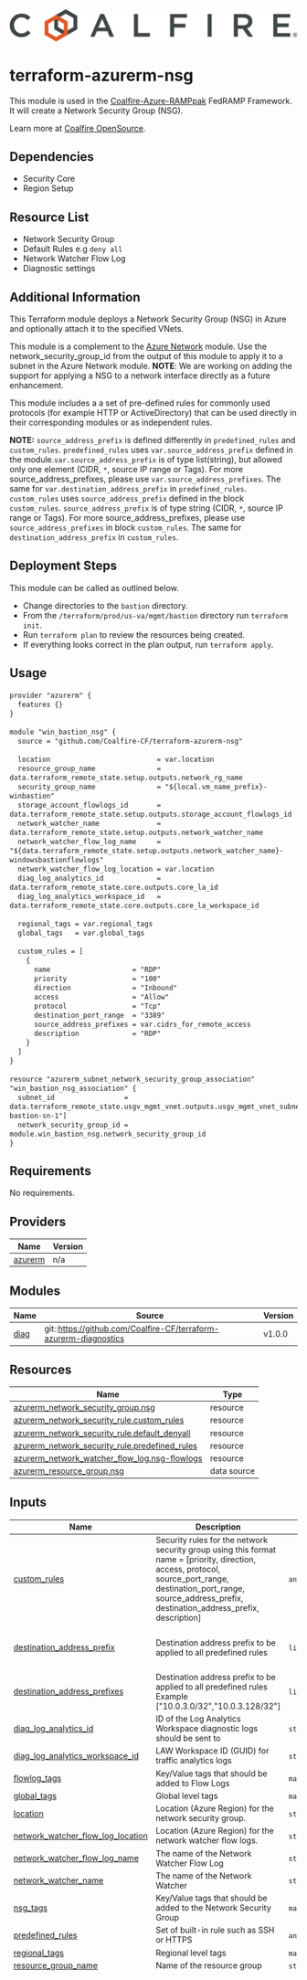 ![Coalfire](coalfire_logo.png)

# terraform-azurerm-nsg

This module is used in the [Coalfire-Azure-RAMPpak](https://github.com/Coalfire-CF/Coalfire-Azure-RAMPpak) FedRAMP Framework. It will create a Network Security Group (NSG).

Learn more at [Coalfire OpenSource](https://coalfire.com/opensource).

## Dependencies

- Security Core
- Region Setup

## Resource List

- Network Security Group
- Default Rules e.g `deny all`
- Network Watcher Flow Log
- Diagnostic settings

## Additional Information

This Terraform module deploys a Network Security Group (NSG) in Azure and optionally attach it to the specified VNets.

This module is a complement to the [Azure Network](https://registry.terraform.io/modules/Azure/network/azurerm) module. Use the network_security_group_id from the output of this module to apply it to a subnet in the Azure Network module.
**NOTE**: We are working on adding the support for applying a NSG to a network interface directly as a future enhancement.

This module includes a a set of pre-defined rules for commonly used protocols (for example HTTP or ActiveDirectory) that can be used directly in their corresponding modules or as independent rules.

**NOTE:** `source_address_prefix` is defined differently in `predefined_rules` and `custom_rules`.
`predefined_rules` uses `var.source_address_prefix` defined in the module.`var.source_address_prefix` is of type list(string), but allowed only one element (CIDR, `*`, source IP range or Tags). For more source_address_prefixes, please use `var.source_address_prefixes`. The same for `var.destination_address_prefix` in `predefined_rules`.
`custom_rules` uses `source_address_prefix` defined in the block `custom_rules`. `source_address_prefix` is of type string (CIDR, `*`, source IP range or Tags). For more source_address_prefixes, please use `source_address_prefixes` in block `custom_rules`. The same for `destination_address_prefix` in `custom_rules`.

## Deployment Steps

This module can be called as outlined below.

- Change directories to the `bastion` directory.
- From the `/terraform/prod/us-va/mgmt/bastion` directory run `terraform init`.
- Run `terraform plan` to review the resources being created.
- If everything looks correct in the plan output, run `terraform apply`.

## Usage

```hcl
provider "azurerm" {
  features {}
}

module "win_bastion_nsg" {
  source = "github.com/Coalfire-CF/terraform-azurerm-nsg"

  location                          = var.location
  resource_group_name               = data.terraform_remote_state.setup.outputs.network_rg_name
  security_group_name               = "${local.vm_name_prefix}-winbastion"
  storage_account_flowlogs_id       = data.terraform_remote_state.setup.outputs.storage_account_flowlogs_id
  network_watcher_name              = data.terraform_remote_state.setup.outputs.network_watcher_name
  network_watcher_flow_log_name     = "${data.terraform_remote_state.setup.outputs.network_watcher_name}-windowsbastionflowlogs"
  network_watcher_flow_log_location = var.location
  diag_log_analytics_id             = data.terraform_remote_state.core.outputs.core_la_id
  diag_log_analytics_workspace_id   = data.terraform_remote_state.core.outputs.core_la_workspace_id

  regional_tags = var.regional_tags
  global_tags   = var.global_tags

  custom_rules = [
    {
      name                    = "RDP"
      priority                = "100"
      direction               = "Inbound"
      access                  = "Allow"
      protocol                = "Tcp"
      destination_port_range  = "3389"
      source_address_prefixes = var.cidrs_for_remote_access
      description             = "RDP"
    }
  ]
}

resource "azurerm_subnet_network_security_group_association" "win_bastion_nsg_association" {
  subnet_id                 = data.terraform_remote_state.usgv_mgmt_vnet.outputs.usgv_mgmt_vnet_subnet_ids["${local.resource_prefix}-bastion-sn-1"]
  network_security_group_id = module.win_bastion_nsg.network_security_group_id
}

```

<!-- BEGIN_TF_DOCS -->
## Requirements

No requirements.

## Providers

| Name | Version |
|------|---------|
| <a name="provider_azurerm"></a> [azurerm](#provider\_azurerm) | n/a |

## Modules

| Name | Source | Version |
|------|--------|---------|
| <a name="module_diag"></a> [diag](#module\_diag) | git::https://github.com/Coalfire-CF/terraform-azurerm-diagnostics | v1.0.0 |

## Resources

| Name | Type |
|------|------|
| [azurerm_network_security_group.nsg](https://registry.terraform.io/providers/hashicorp/azurerm/latest/docs/resources/network_security_group) | resource |
| [azurerm_network_security_rule.custom_rules](https://registry.terraform.io/providers/hashicorp/azurerm/latest/docs/resources/network_security_rule) | resource |
| [azurerm_network_security_rule.default_denyall](https://registry.terraform.io/providers/hashicorp/azurerm/latest/docs/resources/network_security_rule) | resource |
| [azurerm_network_security_rule.predefined_rules](https://registry.terraform.io/providers/hashicorp/azurerm/latest/docs/resources/network_security_rule) | resource |
| [azurerm_network_watcher_flow_log.nsg-flowlogs](https://registry.terraform.io/providers/hashicorp/azurerm/latest/docs/resources/network_watcher_flow_log) | resource |
| [azurerm_resource_group.nsg](https://registry.terraform.io/providers/hashicorp/azurerm/latest/docs/data-sources/resource_group) | data source |

## Inputs

| Name | Description | Type | Default | Required |
|------|-------------|------|---------|:--------:|
| <a name="input_custom_rules"></a> [custom\_rules](#input\_custom\_rules) | Security rules for the network security group using this format name = [priority, direction, access, protocol, source\_port\_range, destination\_port\_range, source\_address\_prefix, destination\_address\_prefix, description] | `any` | `[]` | no |
| <a name="input_destination_address_prefix"></a> [destination\_address\_prefix](#input\_destination\_address\_prefix) | Destination address prefix to be applied to all predefined rules | `list(string)` | <pre>[<br/>  "*"<br/>]</pre> | no |
| <a name="input_destination_address_prefixes"></a> [destination\_address\_prefixes](#input\_destination\_address\_prefixes) | Destination address prefix to be applied to all predefined rules Example ["10.0.3.0/32","10.0.3.128/32"] | `list(string)` | `null` | no |
| <a name="input_diag_log_analytics_id"></a> [diag\_log\_analytics\_id](#input\_diag\_log\_analytics\_id) | ID of the Log Analytics Workspace diagnostic logs should be sent to | `string` | n/a | yes |
| <a name="input_diag_log_analytics_workspace_id"></a> [diag\_log\_analytics\_workspace\_id](#input\_diag\_log\_analytics\_workspace\_id) | LAW Workspace ID (GUID) for traffic analytics logs | `string` | n/a | yes |
| <a name="input_flowlog_tags"></a> [flowlog\_tags](#input\_flowlog\_tags) | Key/Value tags that should be added to Flow Logs | `map(string)` | `{}` | no |
| <a name="input_global_tags"></a> [global\_tags](#input\_global\_tags) | Global level tags | `map(string)` | n/a | yes |
| <a name="input_location"></a> [location](#input\_location) | Location (Azure Region) for the network security group. | `string` | `""` | no |
| <a name="input_network_watcher_flow_log_location"></a> [network\_watcher\_flow\_log\_location](#input\_network\_watcher\_flow\_log\_location) | Location (Azure Region) for the network watcher flow logs. | `string` | `"usgovvirginia"` | no |
| <a name="input_network_watcher_flow_log_name"></a> [network\_watcher\_flow\_log\_name](#input\_network\_watcher\_flow\_log\_name) | The name of the Network Watcher Flow Log | `string` | n/a | yes |
| <a name="input_network_watcher_name"></a> [network\_watcher\_name](#input\_network\_watcher\_name) | The name of the Network Watcher | `string` | n/a | yes |
| <a name="input_nsg_tags"></a> [nsg\_tags](#input\_nsg\_tags) | Key/Value tags that should be added to the Network Security Group | `map(string)` | `{}` | no |
| <a name="input_predefined_rules"></a> [predefined\_rules](#input\_predefined\_rules) | Set of built-in rule such as SSH or HTTPS | `any` | `[]` | no |
| <a name="input_regional_tags"></a> [regional\_tags](#input\_regional\_tags) | Regional level tags | `map(string)` | n/a | yes |
| <a name="input_resource_group_name"></a> [resource\_group\_name](#input\_resource\_group\_name) | Name of the resource group | `string` | n/a | yes |
| <a name="input_rules"></a> [rules](#input\_rules) | Standard set of predefined rules | `map(any)` | <pre>{<br/>  "ActiveDirectory-AllowADDSWebServices": [<br/>    "Inbound",<br/>    "Allow",<br/>    "TCP",<br/>    "*",<br/>    "9389",<br/>    "AllowADDSWebServices"<br/>  ],<br/>  "ActiveDirectory-AllowADGCReplication": [<br/>    "Inbound",<br/>    "Allow",<br/>    "TCP",<br/>    "*",<br/>    "3268",<br/>    "AllowADGCReplication"<br/>  ],<br/>  "ActiveDirectory-AllowADGCReplicationSSL": [<br/>    "Inbound",<br/>    "Allow",<br/>    "TCP",<br/>    "*",<br/>    "3269",<br/>    "AllowADGCReplicationSSL"<br/>  ],<br/>  "ActiveDirectory-AllowADReplication": [<br/>    "Inbound",<br/>    "Allow",<br/>    "*",<br/>    "*",<br/>    "389",<br/>    "AllowADReplication"<br/>  ],<br/>  "ActiveDirectory-AllowADReplicationSSL": [<br/>    "Inbound",<br/>    "Allow",<br/>    "*",<br/>    "*",<br/>    "636",<br/>    "AllowADReplicationSSL"<br/>  ],<br/>  "ActiveDirectory-AllowADReplicationTrust": [<br/>    "Inbound",<br/>    "Allow",<br/>    "*",<br/>    "*",<br/>    "445",<br/>    "AllowADReplicationTrust"<br/>  ],<br/>  "ActiveDirectory-AllowDFSGroupPolicy": [<br/>    "Inbound",<br/>    "Allow",<br/>    "UDP",<br/>    "*",<br/>    "138",<br/>    "AllowDFSGroupPolicy"<br/>  ],<br/>  "ActiveDirectory-AllowDNS": [<br/>    "Inbound",<br/>    "Allow",<br/>    "*",<br/>    "*",<br/>    "53",<br/>    "AllowDNS"<br/>  ],<br/>  "ActiveDirectory-AllowFileReplication": [<br/>    "Inbound",<br/>    "Allow",<br/>    "TCP",<br/>    "*",<br/>    "5722",<br/>    "AllowFileReplication"<br/>  ],<br/>  "ActiveDirectory-AllowKerberosAuthentication": [<br/>    "Inbound",<br/>    "Allow",<br/>    "*",<br/>    "*",<br/>    "88",<br/>    "AllowKerberosAuthentication"<br/>  ],<br/>  "ActiveDirectory-AllowNETBIOSAuthentication": [<br/>    "Inbound",<br/>    "Allow",<br/>    "UDP",<br/>    "*",<br/>    "137",<br/>    "AllowNETBIOSAuthentication"<br/>  ],<br/>  "ActiveDirectory-AllowNETBIOSReplication": [<br/>    "Inbound",<br/>    "Allow",<br/>    "TCP",<br/>    "*",<br/>    "139",<br/>    "AllowNETBIOSReplication"<br/>  ],<br/>  "ActiveDirectory-AllowPasswordChangeKerberes": [<br/>    "Inbound",<br/>    "Allow",<br/>    "*",<br/>    "*",<br/>    "464",<br/>    "AllowPasswordChangeKerberes"<br/>  ],<br/>  "ActiveDirectory-AllowRPCReplication": [<br/>    "Inbound",<br/>    "Allow",<br/>    "TCP",<br/>    "*",<br/>    "135",<br/>    "AllowRPCReplication"<br/>  ],<br/>  "ActiveDirectory-AllowSMTPReplication": [<br/>    "Inbound",<br/>    "Allow",<br/>    "TCP",<br/>    "*",<br/>    "25",<br/>    "AllowSMTPReplication"<br/>  ],<br/>  "ActiveDirectory-AllowWindowsTime": [<br/>    "Inbound",<br/>    "Allow",<br/>    "UDP",<br/>    "*",<br/>    "123",<br/>    "AllowWindowsTime"<br/>  ],<br/>  "Cassandra": [<br/>    "Inbound",<br/>    "Allow",<br/>    "TCP",<br/>    "*",<br/>    "9042",<br/>    "Cassandra"<br/>  ],<br/>  "Cassandra-JMX": [<br/>    "Inbound",<br/>    "Allow",<br/>    "TCP",<br/>    "*",<br/>    "7199",<br/>    "Cassandra-JMX"<br/>  ],<br/>  "Cassandra-Thrift": [<br/>    "Inbound",<br/>    "Allow",<br/>    "TCP",<br/>    "*",<br/>    "9160",<br/>    "Cassandra-Thrift"<br/>  ],<br/>  "CouchDB": [<br/>    "Inbound",<br/>    "Allow",<br/>    "TCP",<br/>    "*",<br/>    "5984",<br/>    "CouchDB"<br/>  ],<br/>  "CouchDB-HTTPS": [<br/>    "Inbound",<br/>    "Allow",<br/>    "TCP",<br/>    "*",<br/>    "6984",<br/>    "CouchDB-HTTPS"<br/>  ],<br/>  "DNS-TCP": [<br/>    "Inbound",<br/>    "Allow",<br/>    "TCP",<br/>    "*",<br/>    "53",<br/>    "DNS-TCP"<br/>  ],<br/>  "DNS-UDP": [<br/>    "Inbound",<br/>    "Allow",<br/>    "UDP",<br/>    "*",<br/>    "53",<br/>    "DNS-UDP"<br/>  ],<br/>  "DynamicPorts": [<br/>    "Inbound",<br/>    "Allow",<br/>    "TCP",<br/>    "*",<br/>    "49152-65535",<br/>    "DynamicPorts"<br/>  ],<br/>  "ElasticSearch": [<br/>    "Inbound",<br/>    "Allow",<br/>    "TCP",<br/>    "*",<br/>    "9200-9300",<br/>    "ElasticSearch"<br/>  ],<br/>  "FTP": [<br/>    "Inbound",<br/>    "Allow",<br/>    "TCP",<br/>    "*",<br/>    "21",<br/>    "FTP"<br/>  ],<br/>  "HTTP": [<br/>    "Inbound",<br/>    "Allow",<br/>    "TCP",<br/>    "*",<br/>    "80",<br/>    "HTTP"<br/>  ],<br/>  "HTTPS": [<br/>    "Inbound",<br/>    "Allow",<br/>    "TCP",<br/>    "*",<br/>    "443",<br/>    "HTTPS"<br/>  ],<br/>  "IMAP": [<br/>    "Inbound",<br/>    "Allow",<br/>    "TCP",<br/>    "*",<br/>    "143",<br/>    "IMAP"<br/>  ],<br/>  "IMAPS": [<br/>    "Inbound",<br/>    "Allow",<br/>    "TCP",<br/>    "*",<br/>    "993",<br/>    "IMAPS"<br/>  ],<br/>  "Kestrel": [<br/>    "Inbound",<br/>    "Allow",<br/>    "TCP",<br/>    "*",<br/>    "22133",<br/>    "Kestrel"<br/>  ],<br/>  "LDAP": [<br/>    "Inbound",<br/>    "Allow",<br/>    "TCP",<br/>    "*",<br/>    "389",<br/>    "LDAP"<br/>  ],<br/>  "MSSQL": [<br/>    "Inbound",<br/>    "Allow",<br/>    "TCP",<br/>    "*",<br/>    "1433",<br/>    "MSSQL"<br/>  ],<br/>  "Memcached": [<br/>    "Inbound",<br/>    "Allow",<br/>    "TCP",<br/>    "*",<br/>    "11211",<br/>    "Memcached"<br/>  ],<br/>  "MongoDB": [<br/>    "Inbound",<br/>    "Allow",<br/>    "TCP",<br/>    "*",<br/>    "27017",<br/>    "MongoDB"<br/>  ],<br/>  "MySQL": [<br/>    "Inbound",<br/>    "Allow",<br/>    "TCP",<br/>    "*",<br/>    "3306",<br/>    "MySQL"<br/>  ],<br/>  "Neo4J": [<br/>    "Inbound",<br/>    "Allow",<br/>    "TCP",<br/>    "*",<br/>    "7474",<br/>    "Neo4J"<br/>  ],<br/>  "POP3": [<br/>    "Inbound",<br/>    "Allow",<br/>    "TCP",<br/>    "*",<br/>    "110",<br/>    "POP3"<br/>  ],<br/>  "POP3S": [<br/>    "Inbound",<br/>    "Allow",<br/>    "TCP",<br/>    "*",<br/>    "995",<br/>    "POP3S"<br/>  ],<br/>  "PostgreSQL": [<br/>    "Inbound",<br/>    "Allow",<br/>    "TCP",<br/>    "*",<br/>    "5432",<br/>    "PostgreSQL"<br/>  ],<br/>  "RDP": [<br/>    "Inbound",<br/>    "Allow",<br/>    "TCP",<br/>    "*",<br/>    "3389",<br/>    "RDP"<br/>  ],<br/>  "RabbitMQ": [<br/>    "Inbound",<br/>    "Allow",<br/>    "TCP",<br/>    "*",<br/>    "5672",<br/>    "RabbitMQ"<br/>  ],<br/>  "Redis": [<br/>    "Inbound",<br/>    "Allow",<br/>    "TCP",<br/>    "*",<br/>    "6379",<br/>    "Redis"<br/>  ],<br/>  "Riak": [<br/>    "Inbound",<br/>    "Allow",<br/>    "TCP",<br/>    "*",<br/>    "8093",<br/>    "Riak"<br/>  ],<br/>  "Riak-JMX": [<br/>    "Inbound",<br/>    "Allow",<br/>    "TCP",<br/>    "*",<br/>    "8985",<br/>    "Riak-JMX"<br/>  ],<br/>  "SMTP": [<br/>    "Inbound",<br/>    "Allow",<br/>    "TCP",<br/>    "*",<br/>    "25",<br/>    "SMTP"<br/>  ],<br/>  "SMTPS": [<br/>    "Inbound",<br/>    "Allow",<br/>    "TCP",<br/>    "*",<br/>    "465",<br/>    "SMTPS"<br/>  ],<br/>  "SSH": [<br/>    "Inbound",<br/>    "Allow",<br/>    "TCP",<br/>    "*",<br/>    "22",<br/>    "SSH"<br/>  ],<br/>  "SSHfromBurp": [<br/>    "Inbound",<br/>    "Allow",<br/>    "TCP",<br/>    "*",<br/>    "22",<br/>    "SSHfromBurp"<br/>  ],<br/>  "TowerLinux": [<br/>    "Inbound",<br/>    "Allow",<br/>    "TCP",<br/>    "*",<br/>    "22",<br/>    "TowerLinux"<br/>  ],<br/>  "TowerWindows": [<br/>    "Inbound",<br/>    "Allow",<br/>    "TCP",<br/>    "*",<br/>    "5985-5986",<br/>    "TowerWindows"<br/>  ],<br/>  "WMIfromBurp": [<br/>    "Inbound",<br/>    "Allow",<br/>    "TCP",<br/>    "*",<br/>    "445,139",<br/>    "WMIfromBurp"<br/>  ],<br/>  "WinRM": [<br/>    "Inbound",<br/>    "Allow",<br/>    "TCP",<br/>    "*",<br/>    "5986",<br/>    "WinRM"<br/>  ]<br/>}</pre> | no |
| <a name="input_security_group_name"></a> [security\_group\_name](#input\_security\_group\_name) | Network security group name | `string` | `"nsg"` | no |
| <a name="input_source_address_prefix"></a> [source\_address\_prefix](#input\_source\_address\_prefix) | Source address prefix to be applied to all predefined rules | `list(string)` | <pre>[<br/>  "*"<br/>]</pre> | no |
| <a name="input_source_address_prefixes"></a> [source\_address\_prefixes](#input\_source\_address\_prefixes) | Source address prefix to be applied to all predefined rules | `list(string)` | `null` | no |
| <a name="input_storage_account_flowlogs_id"></a> [storage\_account\_flowlogs\_id](#input\_storage\_account\_flowlogs\_id) | The ID of the Storage Account where flow logs are stored. | `string` | n/a | yes |

## Outputs

| Name | Description |
|------|-------------|
| <a name="output_network_security_group_id"></a> [network\_security\_group\_id](#output\_network\_security\_group\_id) | n/a |
| <a name="output_network_security_group_name"></a> [network\_security\_group\_name](#output\_network\_security\_group\_name) | n/a |
<!-- END_TF_DOCS -->

## Contributing

[Start Here](CONTRIBUTING.md)

## License

[![License](https://img.shields.io/badge/license-MIT-blue.svg)](https://opensource.org/license/mit/)

## Contact Us

[Coalfire](https://coalfire.com/)

### Copyright

Copyright © 2023 Coalfire Systems Inc.